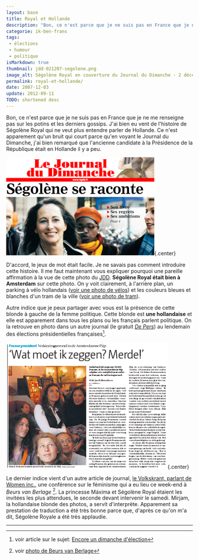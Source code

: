 ```yaml
---
layout: base
title: Royal et Hollande
description: "Bon, ce n'est parce que je ne suis pas en France que je ne me renseigne pas sur les potins et les derniers gossips. J'ai bien eu vent de l'histoire de Ségolèn"
categorie: ik-ben-frans
tags: 
 - élections
 - humour
 - politique
isMarkdown: true
thumbnail: jdd-021207-segolene.png
image_alt: Ségolène Royal en couverture du Journal du Dimanche - 2 décembre 2007
permalink: royal-et-hollande/
date: 2007-12-03
update: 2012-09-11
TODO: shortened desc
---
```


Bon, ce n'est parce que je ne suis pas en France que je ne me renseigne pas sur les potins et les derniers gossips. J'ai bien eu vent de l'histoire de Ségolène Royal qui ne veut plus entendre parler de Hollande. Ce n'est apparement qu'un bruit qui court parce qu'en voyant le Journal du Dimanche, j'ai bien remarqué que l'ancienne candidate à la Présidence de la République était en Hollande il y a peu.

![Ségolène Royal en couverture du Journal du Dimanche - 2 décembre 2007](jdd-021207-segolene.png){.center}

D'accord, le jeux de mot était facile. Je ne savais pas comment introduire cette histoire. Il me faut maintenant vous expliquer pourquoi une pareille affirmation à la vue de cette photo du [JDD](http://www.lejdd.fr). **Ségolène Royal était bien à Amsterdam** sur cette photo. On y voit clairement, à l'arrière plan, un parking à vélo hollandais ([voir une photo de vélos](/le-temps-de-gate)) et les couleurs bleues et blanches d'un tram de la ville ([voir une photo de tram](/encore-des-travaux-sur-ferdinand-bolstraat)).

Autre indice que je peux partager avec vous est la présence de cette blonde à gauche de la femme politique. Cette blonde est **une hollandaise** et elle est  apparement dans tous les plans ou les français parlent politique. On la retrouve en photo dans un autre journal (le gratuit *[De Pers](http://depers.nl/)*) au lendemain des élections présidentielles  françaises[^1].

![Article de De Pers sur les Élections: Wat moet ik zeggen? Merde!](de-pers_070507-elections.png){.center}

Le dernier indice vient d'un autre article de journal, [le Volkskrant, parlant de Women inc.](http://www.volkskrant.nl/binnenland/article483361.ece/Zusters,_ga_in_de_tegenaanval), une conférence sur le féminisme qui a eu lieu ce week-end à *Beurs van Berlage* [^2]. La princesse Máxima et Ségolène Royal étaient les invitées les plus attendues, le seconde devant intervenir le samedi. Mirjam, la hollandaise blonde des photos, a servit d'interprète. Apparement sa prestation de traduction a été très bonne parce que, d'après ce qu'on m'a dit, Ségolène Royale a été très applaudie.

---
[^1]: voir article sur le sujet: [Encore un dimanche d'élection](/encore-un-dimanche-d-elections)
[^2]: voir [photo de Beurs van Berlage](/i-am-not-a-tourist)